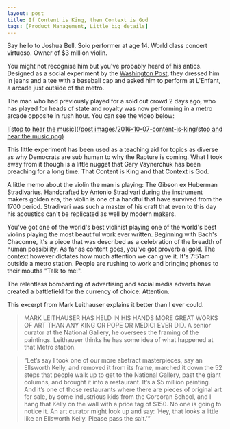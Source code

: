 ```yaml
---
layout: post
title: If Content is King, then Context is God
tags: [Product Management, Little big details]
---
```


Say hello to Joshua Bell. Solo performer at age 14. World class concert virtuoso. Owner of $3 million violin.

You might not recognise him but you've probably heard of his antics. Designed as a social experiment by the [Washington Post](https://www.washingtonpost.com/lifestyle/magazine/pearls-before-breakfast-can-one-of-the-nations-great-musicians-cut-through-the-fog-of-a-dc-rush-hour-lets-find-out/2014/09/23/8a6d46da-4331-11e4-b47c-f5889e061e5f_story.html), they dressed him in jeans and a tee with a baseball cap and asked him to perform at L'Enfant, a arcade just outside of the metro.

The man who had previously played for a sold out crowd 2 days ago, who has played for heads of state and royalty was now performing in a metro arcade opposite in rush hour. You can see the video below:

[![stop to hear the music](/post images/2016-10-07-content-is-king/stop and hear the music.png)](https://www.youtube.com/watch?v=hnOPu0_YWhw)

This little experiment has been used as a teaching aid for topics as diverse as why Democrats are sub human to why the Rapture is coming. What I took away from it though is a little nugget that Gary Vaynerchuk has been preaching for a long time. That Content is King and that Context is God.

A little memo about the violin the man is playing: The Gibson ex Huberman Stradivarius. Handcrafted by Antonio Stradivari during the instrument makers golden era, the violin is one of a handful that have survived from the 1700 period. Stradivari was such a master of his craft that even to this day his acoustics can't be replicated as well by modern makers.

You've got one of the world's best violinist playing one of the world's best violins playing the most beautiful work ever written. Beginning with Bach's Chaconne, it's a piece that was described as a celebration of the breadth of human possibility. As far as content goes, you've got proverbial gold. The context however dictates how much attention we can give it. It's 7:51am outside a metro station. People are rushing to work and bringing phones to their mouths "Talk to me!".

The relentless bombarding of advertising and social media adverts have created a battlefield for the currency of choice: Attention.

This excerpt from Mark Leithauser explains it better than I ever could.

> MARK LEITHAUSER HAS HELD IN HIS HANDS MORE GREAT WORKS OF ART THAN ANY KING OR POPE OR MEDICI EVER DID. A senior curator at the National Gallery, he oversees the framing of the paintings. Leithauser thinks he has some idea of what happened at that Metro station.

> “Let’s say I took one of our more abstract masterpieces, say an Ellsworth Kelly, and removed it from its frame, marched it down the 52 steps that people walk up to get to the National Gallery, past the giant columns, and brought it into a restaurant. It’s a $5 million painting. And it’s one of those restaurants where there are pieces of original art for sale, by some industrious kids from the Corcoran School, and I hang that Kelly on the wall with a price tag of $150. No one is going to notice it. An art curator might look up and say: ‘Hey, that looks a little like an Ellsworth Kelly. Please pass the salt.’”
